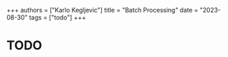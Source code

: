 +++
authors = ["Karlo Kegljevic"]
title = "Batch Processing"
date = "2023-08-30"
tags = ["todo"]
+++

# TODO